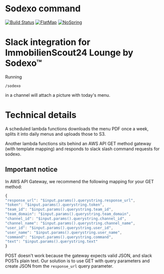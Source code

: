 # Sodexo command
[![Build Status](https://travis-ci.org/ImmobilienScout24/slack-sodexo.svg?branch=master)](https://travis-ci.org/ImmobilienScout24/slack-sodexo)
[![FlatMap](https://img.shields.io/badge/flatmap-certified-brightgreen.svg)](https://github.com/ImmobilienScout24/slack-sodexo)
[![NoSpring](https://img.shields.io/badge/spring-absent-brightgreen.svg)](https://github.com/ImmobilienScout24/slack-sodexo)

# Slack integration for ImmobilienScout24 Lounge by Sodexo™
Running

```irc
/sodexo
```

in a channel will attach a picture with today's menu.

# Technical details
A scheduled lambda functions downloads the menu PDF once a week, splits it into daily menus and uploads those to S3.

Another lambda functions sits behind an AWS API GET method gateway (with template mapping) and responds to slack slash command requests for sodexo.

## Important notice
In AWS API Gateway, we recommend the following mapping for your GET method:

```javascript
{
"response_url": "$input.params().querystring.response_url",
"token": "$input.params().querystring.token",
"team_id": "$input.params().querystring.team_id",
"team_domain": "$input.params().querystring.team_domain",
"channel_id": "$input.params().querystring.channel_id",
"channel_name": "$input.params().querystring.channel_name",
"user_id": "$input.params().querystring.user_id",
"user_name": "$input.params().querystring.user_name",
"command": "$input.params().querystring.command",
"text": "$input.params().querystring.text"
}
```

POST doesn't work because the gateway expects valid JSON, and slack POSTs plain text. Our solution is to use GET with query parameters and create JSON from the `response_url` query parameter.
